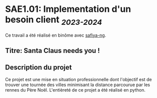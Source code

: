 # SAE1.01: Implementation d'un besoin client <sub>*2023-2024*</sub>

Ce travail a été réalisé en binôme avec [safiya-ng](https://github.com/safiya-ng).

## **Titre: Santa Claus needs you !** 

## Description du projet

Ce projet est une mise en situation professionnelle dont l'objectif est de trouver une tournée des villes minimisant la distance parcourue par les rennes du Père Noël. L'entièreté de ce projet a été réalisé en python.
